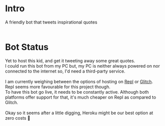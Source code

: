 # Intro
A friendly bot that tweets inspirational quotes
<br/>
<br/>

# Bot Status
Yet to host this kid, and get it tweeting away some great quotes. <br/>
I could run this bot from my PC but, my PC is neither always powered on nor connected to the internet so, I'd need a third-party service.
<br/>
<br/>
I am currently weighing between the options of hosting on [Repl](https://repl.it) or [Glitch](https://glitch.com). Repl seems more favourable for this project though. 
<br/>
To have this bot go live, it needs to be constantly active. Although both platforms offer support for that, it's much cheaper on Repl as compared to Glitch.
<br/>
<br/>
Okay so it seems after a little digging, Heroku might be our best option at zero costs 🙂

